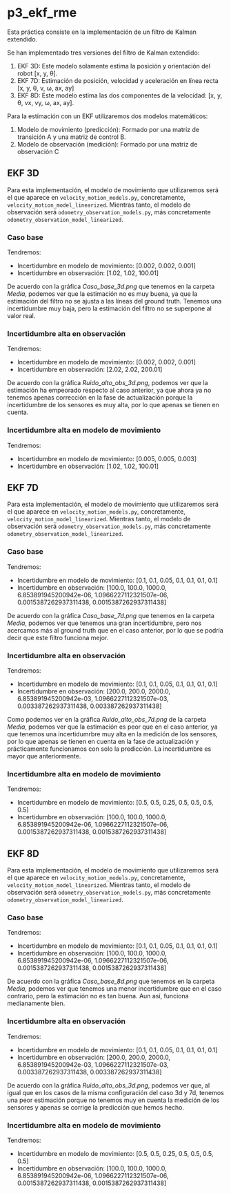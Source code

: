 # p3_ekf_rme

Esta práctica consiste en la implementación de un filtro de Kalman extendido. 

Se han implementado tres versiones del filtro de Kalman extendido:
  1. EKF 3D: Este modelo solamente estima la posición y orientación del robot [x, y, θ].
  2. EKF 7D: Estimación de posición, velocidad y aceleración en línea recta [x, y, θ, v, ω, ax, ay]
  3. EKF 8D: Este modelo estima las dos componentes de la velocidad: [x, y, θ, vx, vy, ω, ax, ay].

Para la estimación con un EKF utilizaremos dos modelos matemáticos:
1. Modelo de movimiento (predicción): Formado por una matriz de transición A y una matriz de control B.
2. Modelo de observación (medición): Formado por una matriz de observación C



## EKF 3D
Para esta implementación, el modelo de movimiento que utilizaremos será el que aparece en `velocity_motion_models.py`, concretamente, `velocity_motion_model_linearized`. Mientras tanto, el modelo de observación será `odometry_observation_models.py`, más concretamente `odometry_observation_model_linearized`.

### Caso base
Tendremos: 
- Incertidumbre en modelo de movimiento: [0.002, 0.002, 0.001] 
- Incertidumbre en observación: [1.02, 1.02, 100.01]

De acuerdo con la gráfica _Caso_base_3d.png_ que tenemos en la carpeta _Media_, podemos ver que la estimación no es muy buena, ya que la estimación del filtro no se ajusta a las líneas del ground truth. Tenemos una incertidumbre muy baja, pero la estimación del filtro no se superpone al valor real. 


### Incertidumbre alta en observación
Tendremos: 
- Incertidumbre en modelo de movimiento: [0.002, 0.002, 0.001] 
- Incertidumbre en observación: [2.02, 2.02, 200.01]

De acuerdo con la gráfica _Ruido_alto_obs_3d.png_, podemos ver que la estimación ha empeorado respecto al caso anterior, ya que ahora ya no tenemos apenas corrección en la fase de actualización porque la incertidumbre de los sensores es muy alta, por lo que apenas se tienen en cuenta. 


### Incertidumbre alta en modelo de movimiento
Tendremos: 
- Incertidumbre en modelo de movimiento: [0.005, 0.005, 0.003] 
- Incertidumbre en observación: [1.02, 1.02, 100.01]



## EKF 7D
Para esta implementación, el modelo de movimiento que utilizaremos será el que aparece en `velocity_motion_models.py`, concretamente, `velocity_motion_model_linearized`. Mientras tanto, el modelo de observación será `odometry_observation_models.py`, más concretamente `odometry_observation_model_linearized`.

### Caso base
Tendremos: 
- Incertidumbre en modelo de movimiento: [0.1, 0.1, 0.05, 0.1, 0.1, 0.1, 0.1]
- Incertidumbre en observación: [100.0, 100.0, 1000.0, 6.853891945200942e-06, 1.0966227112321507e-06, 0.0015387262937311438, 0.0015387262937311438]

De acuerdo con la gráfica _Caso_base_7d.png_ que tenemos en la carpeta _Media_, podemos ver que tenemos una gran incertidumbre, pero nos acercamos más al ground truth que en el caso anterior, por lo que se podría decir que este filtro funciona mejor. 

### Incertidumbre alta en observación
Tendremos: 
- Incertidumbre en modelo de movimiento: [0.1, 0.1, 0.05, 0.1, 0.1, 0.1, 0.1]
- Incertidumbre en observación: [200.0, 200.0, 2000.0, 6.853891945200942e-03, 1.0966227112321507e-03, 0.003387262937311438, 0.003387262937311438]

Como podemos ver en la gráfica _Ruido_alto_obs_7d.png_ de la carpeta _Media_, podemos ver que la estimación es peor que en el caso anterior, ya que tenemos una incertidumrbre muy alta en la medición de los sensores, por lo que apenas se tienen en cuenta en la fase de actualización y prácticamente funcionamos con solo la predicción. La incertidumbre es mayor que anteriormente. 

### Incertidumbre alta en modelo de movimiento
Tendremos: 
- Incertidumbre en modelo de movimiento: [0.5, 0.5, 0.25, 0.5, 0.5, 0.5, 0.5]
- Incertidumbre en observación: [100.0, 100.0, 1000.0, 6.853891945200942e-06, 1.0966227112321507e-06, 0.0015387262937311438, 0.0015387262937311438]



## EKF 8D
Para esta implementación, el modelo de movimiento que utilizaremos será el que aparece en `velocity_motion_models.py`, concretamente, `velocity_motion_model_linearized`. Mientras tanto, el modelo de observación será `odometry_observation_models.py`, más concretamente `odometry_observation_model_linearized`.

### Caso base
Tendremos: 
- Incertidumbre en modelo de movimiento: [0.1, 0.1, 0.05, 0.1, 0.1, 0.1, 0.1]
- Incertidumbre en observación: [100.0, 100.0, 1000.0, 6.853891945200942e-06, 1.0966227112321507e-06, 0.0015387262937311438, 0.0015387262937311438]

De acuerdo con la gráfica _Caso_base_8d.png_ que tenemos en la carpeta _Media_, podemos ver que tenemos una menor incertidumbre que en el caso contrario, pero la estimación no es tan buena. Aun así, funciona medianamente bien. 

### Incertidumbre alta en observación
Tendremos: 
- Incertidumbre en modelo de movimiento: [0.1, 0.1, 0.05, 0.1, 0.1, 0.1, 0.1]
- Incertidumbre en observación: [200.0, 200.0, 2000.0, 6.853891945200942e-03, 1.0966227112321507e-03, 0.003387262937311438, 0.003387262937311438]

De acuerdo con la gráfica _Ruido_alto_obs_3d.png_, podemos ver que, al igual que en los casos de la misma configuración del caso 3d y 7d, tenemos una peor estimación porque no tenemos muy en cuenta la medición de los sensores y apenas se corrige la predicción que hemos hecho. 

### Incertidumbre alta en modelo de movimiento
Tendremos: 
- Incertidumbre en modelo de movimiento: [0.5, 0.5, 0.25, 0.5, 0.5, 0.5, 0.5]
- Incertidumbre en observación: [100.0, 100.0, 1000.0, 6.853891945200942e-06, 1.0966227112321507e-06, 0.0015387262937311438, 0.0015387262937311438]
